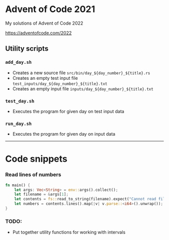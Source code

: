 # Advent of Code 2021

My solutions of Advent of Code 2022

https://adventofcode.com/2022

## Utility scripts

### `add_day.sh`

- Creates a new source file `src/bin/day_${day_number}_${title}.rs`
- Creates an empty test input file `test_inputs/day_${day_number}_${title}.txt`
- Creates an empty input file `inputs/day_${day_number}_${title}.txt`

### `test_day.sh`

- Executes the program for given day on test input data

### `run_day.sh`

- Executes the program for given day on input data


---

# Code snippets


### Read lines of numbers
```rust
fn main() {
    let args: Vec<String> = env::args().collect();
    let filename = &args[1];
    let contents = fs::read_to_string(filename).expect("Cannot read file");
    let numbers = contents.lines().map(|v| v.parse::<i64>().unwrap());
}
```


### TODO:
 - Put together utility functions for working with intervals
 